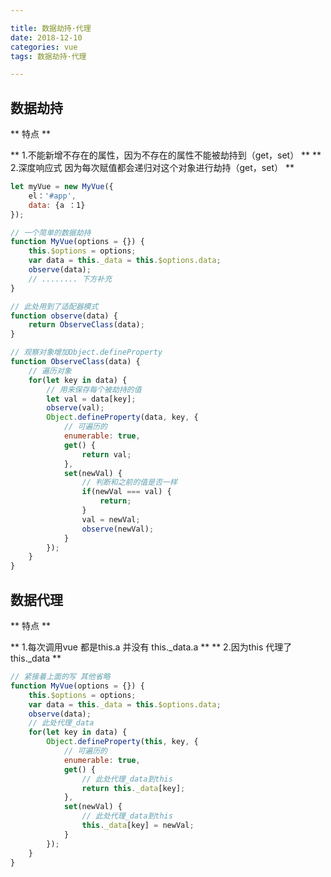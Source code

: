 ```yaml
---

title: 数据劫持·代理
date: 2018-12-10
categories: vue
tags: 数据劫持·代理

---
```


## 数据劫持
** 特点 **

** 1.不能新增不存在的属性，因为不存在的属性不能被劫持到（get，set） **
** 2.深度响应式 因为每次赋值都会递归对这个对象进行劫持（get，set） **

```javascript
let myVue = new MyVue({
	el：'#app',
	data: {a ：1}
});

// 一个简单的数据劫持
function MyVue(options = {}) {
	this.$options = options;
	var data = this._data = this.$options.data;
	observe(data);
	// ........ 下方补充
}

// 此处用到了适配器模式
function observe(data) {
	return ObserveClass(data);
}

// 观察对象增加Object.defineProperty
function ObserveClass(data) {
	// 遍历对象
	for(let key in data) {
		// 用来保存每个被劫持的值
		let val = data[key];
		observe(val);
		Object.defineProperty(data, key, {
			// 可遍历的
			enumerable: true,
			get() {
				return val;
			},
			set(newVal) {
				// 判断和之前的值是否一样
				if(newVal === val) {
					return;
				}
				val = newVal;
				observe(newVal);
			}
		});
	}
}
```
## 数据代理
** 特点 **

** 1.每次调用vue 都是this.a 并没有 this._data.a **
** 2.因为this 代理了 this._data **

```javascript
// 紧接着上面的写 其他省略
function MyVue(options = {}) {
	this.$options = options;
	var data = this._data = this.$options.data;
	observe(data);
	// 此处代理_data
	for(let key in data) {
		Object.defineProperty(this, key, {
			// 可遍历的
			enumerable: true,
			get() {
				// 此处代理_data到this
				return this._data[key];
			},
			set(newVal) {
				// 此处代理_data到this
				this._data[key] = newVal;
			}
		});
	}
}
```